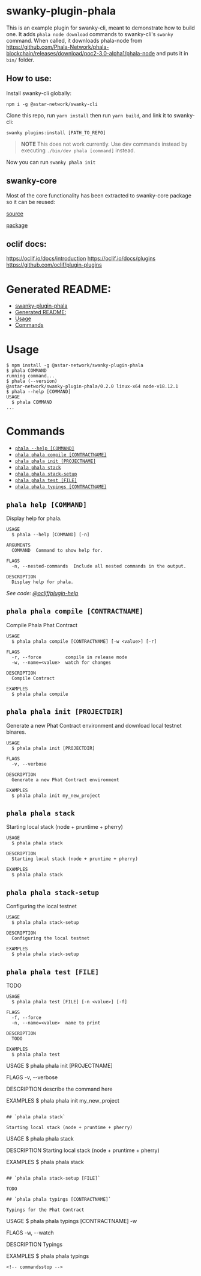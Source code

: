 # swanky-plugin-phala

This is an example plugin for swanky-cli, meant to demonstrate how to build one.
It adds `phala node download` commands to swanky-cli's `swanky` command.
When called, it downloads phala-node from https://github.com/Phala-Network/phala-blockchain/releases/download/poc2-3.0-alpha1/phala-node and puts it in `bin/` folder.

## How to use:

Install swanky-cli globally:

```
npm i -g @astar-network/swanky-cli
```

Clone this repo, run `yarn install` then run `yarn build`, and link it to swanky-cli:

```
swanky plugins:install [PATH_TO_REPO]
```

> **NOTE** This does not work currently. Use dev commands instead by executing `./bin/dev phala [command]` instead.
> 

Now you can run `swanky phala init`

## swanky-core

Most of the core functionality has been extracted to swanky-core package so it can be reused:

[source](https://github.com/AstarNetwork/swanky-cli/tree/feature/convert-to-monorepo/packages/core)

[package](https://www.npmjs.com/package/@astar-network/swanky-core/v/1.0.0-alpha.7)

## oclif docs:

https://oclif.io/docs/introduction
https://oclif.io/docs/plugins
https://github.com/oclif/plugin-plugins

# Generated README:

<!-- toc -->
* [swanky-plugin-phala](#swanky-plugin-phala)
* [Generated README:](#generated-readme)
* [Usage](#usage)
* [Commands](#commands)
<!-- tocstop -->

# Usage

<!-- usage -->
```sh-session
$ npm install -g @astar-network/swanky-plugin-phala
$ phala COMMAND
running command...
$ phala (--version)
@astar-network/swanky-plugin-phala/0.2.0 linux-x64 node-v18.12.1
$ phala --help [COMMAND]
USAGE
  $ phala COMMAND
...
```
<!-- usagestop -->

# Commands

<!-- commands -->
* [`phala --help [COMMAND]`](#phala-help-command)
* [`phala phala compile [CONTRACTNAME]`](#phala-phala-compile-contractname)
* [`phala phala init [PROJECTNAME]`](#phala-phala-compile-projectname)
* [`phala phala stack`](#phala-phala-stack)
* [`phala phala stack-setup`](#phala-phala-stack-setup-file)
* [`phala phala test [FILE]`](#phala-phala-test-file)
* [`phala phala typings [CONTRACTNAME]`](#phala-phala-typings-file)

## `phala help [COMMAND]`

Display help for phala.

```
USAGE
  $ phala --help [COMMAND] [-n]

ARGUMENTS
  COMMAND  Command to show help for.

FLAGS
  -n, --nested-commands  Include all nested commands in the output.

DESCRIPTION
  Display help for phala.
```

_See code: [@oclif/plugin-help](https://github.com/oclif/plugin-help/blob/v5.1.19/src/commands/help.ts)_

## `phala phala compile [CONTRACTNAME]`

Compile Phala Phat Contract

```
USAGE
  $ phala phala compile [CONTRACTNAME] [-w <value>] [-r]

FLAGS
  -r, --force         compile in release mode
  -w, --name=<value>  watch for changes

DESCRIPTION
  Compile Contract

EXAMPLES
  $ phala phala compile
```
## `phala phala init [PROJECTDIR]`

Generate a new Phat Contract environment and download local testnet binares.

```
USAGE
  $ phala phala init [PROJECTDIR]

FLAGS
  -v, --verbose

DESCRIPTION
  Generate a new Phat Contract environment

EXAMPLES
  $ phala phala init my_new_project
```

## `phala phala stack`

Starting local stack (node + pruntime + pherry)

```
USAGE
  $ phala phala stack

DESCRIPTION
  Starting local stack (node + pruntime + pherry)

EXAMPLES
  $ phala phala stack
```

## `phala phala stack-setup`

Configuring the local testnet

```
USAGE
  $ phala phala stack-setup

DESCRIPTION
  Configuring the local testnet

EXAMPLES
  $ phala phala stack-setup
```

## `phala phala test [FILE]`

TODO

```
USAGE
  $ phala phala test [FILE] [-n <value>] [-f]

FLAGS
  -f, --force
  -n, --name=<value>  name to print

DESCRIPTION
  TODO

EXAMPLES
  $ phala phala test
```
USAGE
  $ phala phala init [PROJECTNAME]

FLAGS
  -v, --verbose

DESCRIPTION
  describe the command here

EXAMPLES
  $ phala phala init my_new_project
```

## `phala phala stack`

Starting local stack (node + pruntime + pherry)

```
USAGE
  $ phala phala stack

DESCRIPTION
  Starting local stack (node + pruntime + pherry)

EXAMPLES
  $ phala phala stack
```

## `phala phala stack-setup [FILE]`

TODO

## `phala phala typings [CONTRACTNAME]`

Typings for the Phat Contract

```
USAGE
  $ phala phala typings [CONTRACTNAME] -w

FLAGS
  -w, --watch

DESCRIPTION
  Typings

EXAMPLES
  $ phala phala typings
```
<!-- commandsstop -->
